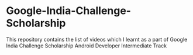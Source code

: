 # Google-India-Challenge-Scholarship
This repository contains the list of videos which I learnt as a part of Google India Challenge Scholarship Android Developer Intermediate Track
